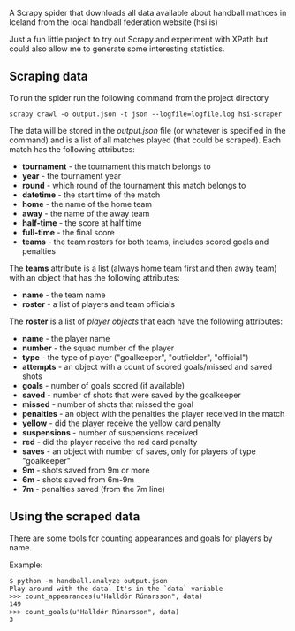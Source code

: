 A Scrapy spider that downloads all data available about handball mathces in
Iceland from the local handball federation website (hsi.is)

Just a fun little project to try out Scrapy and experiment with XPath but could
also allow me to generate some interesting statistics.

## Scraping data

To run the spider run the following command from the project directory

    scrapy crawl -o output.json -t json --logfile=logfile.log hsi-scraper

The data will be stored in the *output.json* file (or whatever is specified in
the command) and is a list of all matches played (that could be scraped). Each
match has the following attributes:

* **tournament** - the tournament this match belongs to
* **year** - the tournament year
* **round** - which round of the tournament this match belongs to
* **datetime** - the start time of the match
* **home** - the name of the home team
* **away** - the name of the away team
* **half-time** - the score at half time
* **full-time** - the final score
* **teams** - the team rosters for both teams, includes scored goals and penalties

The **teams** attribute is a list (always home team first and then away team) with
an object that has the following attributes:

* **name** - the team name
* **roster** - a list of players and team officials

The **roster** is a list of *player objects* that each have the following attributes:

* **name** - the player name
* **number** - the squad number of the player
* **type** - the type of player ("goalkeeper", "outfielder", "official")
* **attempts** - an object with a count of scored goals/missed and saved shots
 * **goals** - number of goals scored (if available)
 * **saved** - number of shots that were saved by the goalkeeper
 * **missed** - number of shots that missed the goal
* **penalties** - an object with the penalties the player received in the match
 * **yellow** - did the player receive the yellow card penalty
 * **suspensions** - number of suspensions received
 * **red** - did the player receive the red card penalty
* **saves** - an object with number of saves, only for players of type "goalkeeper"
 * **9m** - shots saved from 9m or more
 * **6m** - shots saved from 6m-9m
 * **7m** - penalties saved (from the 7m line)


## Using the scraped data

There are some tools for counting appearances and goals for players by name.

Example:

    $ python -m handball.analyze output.json
    Play around with the data. It's in the `data` variable
    >>> count_appearances(u"Halldór Rúnarsson", data)
    149
    >>> count_goals(u"Halldór Rúnarsson", data)
    3
